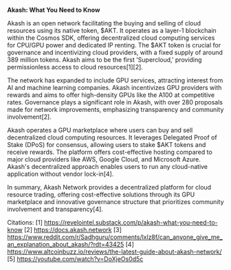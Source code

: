 **Akash: What You Need to Know**

Akash is an open network facilitating the buying and selling of cloud resources using its native token, $AKT. It operates as a layer-1 blockchain within the Cosmos SDK, offering decentralized cloud computing services for CPU/GPU power and dedicated IP renting. The $AKT token is crucial for governance and incentivizing cloud providers, with a fixed supply of around 389 million tokens. Akash aims to be the first 'Supercloud,' providing permissionless access to cloud resources[1][2].

The network has expanded to include GPU services, attracting interest from AI and machine learning companies. Akash incentivizes GPU providers with rewards and aims to offer high-density GPUs like the A100 at competitive rates. Governance plays a significant role in Akash, with over 280 proposals made for network improvements, emphasizing transparency and community involvement[2].

Akash operates a GPU marketplace where users can buy and sell decentralized cloud computing resources. It leverages Delegated Proof of Stake (DPoS) for consensus, allowing users to stake $AKT tokens and receive rewards. The platform offers cost-effective hosting compared to major cloud providers like AWS, Google Cloud, and Microsoft Azure. Akash's decentralized approach enables users to run any cloud-native application without vendor lock-in[4].

In summary, Akash Network provides a decentralized platform for cloud resource trading, offering cost-effective solutions through its GPU marketplace and innovative governance structure that prioritizes community involvement and transparency[4].

Citations:
[1] https://revelointel.substack.com/p/akash-what-you-need-to-know
[2] https://docs.akash.network
[3] https://www.reddit.com/r/Sadhguru/comments/lxlz8f/can_anyone_give_me_an_explanation_about_akash/?rdt=43425
[4] https://www.altcoinbuzz.io/reviews/the-latest-guide-about-akash-network/
[5] https://youtube.com/watch?v=DoXjeOs0d5c
